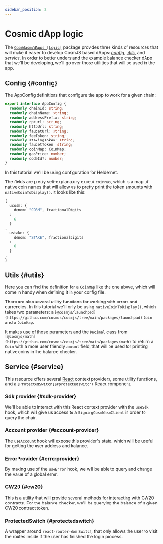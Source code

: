 ```yaml
---
sidebar_position: 2
---
```


# Cosmic dApp logic

The [`CosmWasm/dApps [Logic]`](https://github.com/CosmWasm/dApps/tree/master/packages/logic) package provides three
kinds of resources that will make it easier to develop CosmJS based dApps: *[config](#config)*, *[utils](#utils)*,
and *[service](#service)*. In order to better understand the example balance checker dApp that we'll be developing,
we'll go over those utilities that will be used in the app.

## Config {#config}

The AppConfig definitions that configure the app to work for a given chain:

```typescript
export interface AppConfig {
  readonly chainId: string;
  readonly chainName: string;
  readonly addressPrefix: string;
  readonly rpcUrl: string;
  readonly httpUrl: string;
  readonly faucetUrl: string;
  readonly feeToken: string;
  readonly stakingToken: string;
  readonly faucetToken: string;
  readonly coinMap: CoinMap;
  readonly gasPrice: number;
  readonly codeId?: number;
}
```

In this tutorial we'll be using configuration for Heldernet.

The fields are pretty self-explanatory except `coinMap`, which is a map of native coin names that will allow us to
pretty print the token amounts with `nativeCoinToDisplay()`. It looks like this:

```typescript
{
  ucosm: {
    denom: "COSM", fractionalDigits
  :
    6
  }
,
  ustake: {
    denom: "STAKE", fractionalDigits
  :
    6
  }
,
}
```

## Utils {#utils}

Here you can find the definition for a `CoinMap` like the one above, which will come in handy when defining it in your
config file.

There are also several utility functions for working with errors and currencies. In this tutorial we'll only be
using `nativeCoinToDisplay()`, which takes two parameters:
a `[@cosmjs/launchpad](https://github.com/cosmos/cosmjs/tree/main/packages/launchpad)` `Coin` and a `CoinMap`.

It makes use of those parameters and the `Decimal` class
from `[@cosmjs/math](https://github.com/cosmos/cosmjs/tree/main/packages/math)` to return a `Coin` with a more user
friendly `amount` field, that will be used for printing native coins in the balance checker.

## Service {#service}

This resource offers several [React](https://reactjs.org/) context providers, some utility functions, and
a `[ProtectedSwitch](#protectedswitch)` React component.

### Sdk provider {#sdk-provider}

We'll be able to interact with this React context provider with the `useSdk` hook, which will give us access to
a `SigningCosmWasmClient` in order to query the chain.

### Account provider {#account-provider}

The `useAccount` hook will expose this provider's state, which will be useful for getting the user address and balance.

### ErrorProvider {#errorprovider}

By making use of the `useError` hook, we will be able to query and change the value of a global error.

### CW20 {#cw20}

This is a utility that will provide several methods for interacting with CW20 contracts. For the balance checker, we'll
be querying the balance of a given CW20 contract token.

### ProtectedSwitch {#protectedswitch}

A wrapper around `react-router-dom` `Switch`, that only allows the user to visit the routes inside if the user has
finished the login process.
